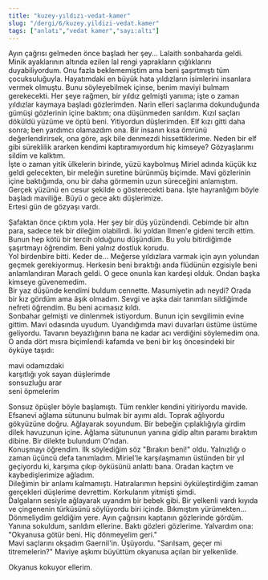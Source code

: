 ```yaml
---
title: "kuzey-yıldızı-vedat-kamer"
slug: "/dergi/6/kuzey.yildizi-vedat.kamer"
tags: ["anlatı","vedat kamer","sayı:altı"]
---
```


Ayın çağrısı gelmeden önce başladı her şey... Lalaith sonbaharda geldi.
Minik ayaklarının altında ezilen lal rengi yaprakların çığlıklarını
duyabiliyordum. Onu fazla beklememiştim ama beni şaşırtmıştı tüm
çocuksuluğuyla. Hayatımdaki en büyük hata yıldızların isimlerini
insanlara vermek olmuştu. Bunu söyleyebilmek içinse, benim maviyi bulmam
gerekecekti. Her şeye rağmen, bir yıldız gelmişti yanıma; işte o zaman
yıldızlar kaymaya başladı gözlerimden. Narin elleri saçlarıma
dokunduğunda gümüşi gözlerinin içine baktım; ona düşünmeden sarıldım.
Kızıl saçları döküldü yüzüme ve öptü beni. Yitiyordun düşlerimden. Elf
kızı gitti daha sonra; ben yardımcı olamazdım ona. Bir insanın kısa
ömrünü değerlendirirsek, ona göre, aşk bile denmezdi hissettiklerime.
Neden bir elf gibi süreklilik ararken kendimi kaptıramıyordum hiç
kimseye? Gözyaşlarımı sildim ve kalktım.  
İşte o zaman yitik ülkelerin birinde, yüzü kaybolmuş Miriel adında küçük
kız geldi gelecekten, bir meleğin suretine bürünmüş biçimde. Mavi
gözlerinin içine baktığımda, onu bir daha görmemin uzun süreceğini
anlamıştım. Gerçek yüzünü en cesur şekilde o gösterecekti bana. İşte
hayranlığım böyle başladı maviliğe. Büyü o gece aktı düşlerimize.  
Ertesi gün de gözyaşı vardı.

Şafaktan önce çıktım yola. Her şey bir düş yüzündendi. Cebimde bir altın
para, sadece tek bir dileğim olabilirdi. İki yoldan Ilmen'e gideni
tercih ettim. Bunun hep kötü bir tercih olduğunu düşündüm. Bu yolu
bitirdiğimde şaşırtmayı öğrendim. Beni yalnız dostluk korudu.  
Yol birdenbire bitti. Keder de... Meğerse yıldızlara varmak için ayın
yolundan geçmek gerekiyormuş. Herkesin beni bıraktığı anda flüdünün
ezgisiyle beni anlamlandıran Marach geldi. O gece onunla kan kardeşi
olduk. Ondan başka kimseye güvenemedim.  
Bir yaz düşünde kendimi buldum cennette. Masumiyetin adı neydi? Orada
bir kız gördüm ama âşık olmadım. Sevgi ve aşka dair tanımları sildiğimde
nefreti öğrendim. Bu beni acımasız kıldı.  
Sonbahar gelmişti ve dinlenmek istiyordum. Bunun için sevgilimin evine
gittim. Mavi odasında uyudum. Uyandığımda mavi duvarları üstüme üstüme
geliyordu. Tavanın beyazlığının bana ne kadar acı verdiğini söylemedim
ona. O anda dört mısra biçimlendi kafamda ve beni bir kış öncesindeki
bir öyküye taşıdı:

mavi odamızdaki  
karşıtlığı yok sayan düşlerimde  
sonsuzluğu arar  
seni öpmelerim

Sonsuz öpüşler böyle başlamıştı. Tüm renkler kendini yitiriyordu
mavide.  
Efsanevi ağlama sütununu bulmak bir ayımı aldı. Toprak ağlıyordu
gökyüzüne doğru. Ağlayarak soyundum. Bir bebeğin çıplaklığıyla girdim
dilek havuzunun içine. Ağlama sütununun yanına gidip altın paramı
bıraktım dibine. Bir dilekte bulundum O'ndan.  
Konuşmayı öğrendim. İlk söylediğim söz "Bırakın beni!" oldu. Yalnızlığı
o zaman üçüncü defa tanımladım. Miriel'le karşılaşmamın üstünden bir yıl
geçiyordu ki, karşıma çıkıp öyküsünü anlattı bana. Oradan kaçtım ve
kaybedişlerimize ağladım.  
Dileğimin bir anlamı kalmamıştı. Hatıralarımın hepsini öyküleştirdiğim
zaman gerçekleri düşlerime devrettim. Korkularım yitmişti şimdi.  
Dalgaların sesiyle ağlayarak uyandım bir bebek gibi. Bir yelkenli vardı
kıyıda ve çingenenin türküsünü söylüyordu biri içinde. Bıkmıştım
yürümekten... Dönmeliydim geldiğim yere. Ayın çağrısını kaptanın
gözlerinde gördüm. Yanına sokuldum, sarıldım ellerine. Baktı gözleri
gözlerime. Yalvardım ona: "Okyanusa götür beni. Hiç dönmeyelim geri."  
Mavi saçlarını okşadım Gaernil'in. Üşüyordu. "Sarılsam, geçer mi
titremelerin?" Maviye aşkımı büyüttüm okyanusa açılan bir yelkenlide.

Okyanus kokuyor ellerim.

